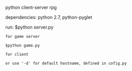 python client-server rpg

dependencies: python 2.7, python-pyglet

run:
    $python server.py

    for game server
    
    $python game.py

    for client
    
    or use '-d' for default hostname, defined in cofig.py	
